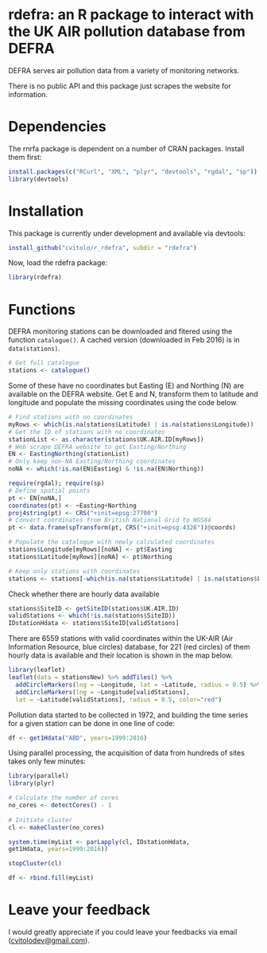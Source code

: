 rdefra: an R package to interact with the UK AIR pollution database from DEFRA
=======

DEFRA serves air pollution data from a variety of monitoring networks. 

There is no public API and this package just scrapes the website for information. 


# Dependencies
The rnrfa package is dependent on a number of CRAN packages. Install them first:

```R
install.packages(c("RCurl", "XML", "plyr", "devtools", "rgdal", "sp"))
library(devtools)
```


# Installation
This package is currently under development and available via devtools:

```R
install_github("cvitolo/r_rdefra", subdir = "rdefra")
```

Now, load the rdefra package:

```R
library(rdefra)
```

# Functions
DEFRA monitoring stations can be downloaded and fitered using the function `catalogue()`. A cached version (downloaded in Feb 2016) is in `data(stations)`. 

```R
# Get full catalogue
stations <- catalogue()
```

Some of these have no coordinates but Easting (E) and Northing (N) are available on the DEFRA website. Get E and N, transform them to latitude and longitude and populate the missing coordinates using the code below.

```R
# Find stations with no coordinates
myRows <- which(is.na(stations$Latitude) | is.na(stations$Longitude))
# Get the ID of stations with no coordinates
stationList <- as.character(stations$UK.AIR.ID[myRows])
# Web scrape DEFRA website to get Easting/Northing
EN <- EastingNorthing(stationList)
# Only keep non-NA Easting/Northing coordinates
noNA <- which(!is.na(EN$Easting) & !is.na(EN$Northing))

require(rgdal); require(sp)
# Define spatial points
pt <- EN[noNA,]
coordinates(pt) <- ~Easting+Northing
proj4string(pt) <- CRS("+init=epsg:27700")
# Convert coordinates from British National Grid to WGS84
pt <- data.frame(spTransform(pt, CRS("+init=epsg:4326"))@coords)  

# Populate the catalogue with newly calculated coordinates
stations$Longitude[myRows][noNA] <- pt$Easting
stations$Latitude[myRows][noNA] <- pt$Northing

# Keep only stations with coordinates
stations <- stations[-which(is.na(stations$Latitude) | is.na(stations$Longitude)),]
```

Check whether there are hourly data available
```R
stations$SiteID <- getSiteID(stations$UK.AIR.ID)
validStations <- which(!is.na(stations$SiteID))
IDstationHdata <- stations$SiteID[validStations] 
```

There are 6559 stations with valid coordinates within the UK-AIR (Air Information Resource, blue circles) database, for 221 (red circles) of them hourly data is available and their location is shown in the map below.

```R
library(leaflet)
leaflet(data = stationsNew) %>% addTiles() %>% 
  addCircleMarkers(lng = ~Longitude, lat = ~Latitude, radius = 0.5) %>% 
  addCircleMarkers(lng = ~Longitude[validStations], 
  lat = ~Latitude[validStations], radius = 0.5, color="red")
```

Pollution data started to be collected in 1972, and building the time series for a given station can be done in one line of code:

```R
df <- get1Hdata("ABD", years=1999:2016)
```

Using parallel processing, the acquisition of data from hundreds of sites takes only few minutes:

```R
library(parallel)
library(plyr)

# Calculate the number of cores
no_cores <- detectCores() - 1
 
# Initiate cluster
cl <- makeCluster(no_cores)

system.time(myList <- parLapply(cl, IDstationHdata, 
get1Hdata, years=1999:2016))

stopCluster(cl)

df <- rbind.fill(myList)
```


# Leave your feedback
I would greatly appreciate if you could leave your feedbacks via email (cvitolodev@gmail.com).
